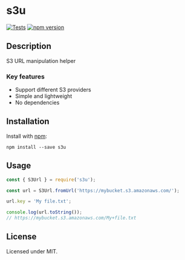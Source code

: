 # s3u
[![Tests](https://github.com/megahertz/s3u/workflows/Tests/badge.svg)](https://github.com/megahertz/s3u/actions?query=workflow%3ATests)
[![npm version](https://badge.fury.io/js/s3u.svg)](https://badge.fury.io/js/s3u)

## Description

S3 URL manipulation helper

### Key features

 - Support different S3 providers
 - Simple and lightweight
 - No dependencies

## Installation

Install with [npm](https://npmjs.org/package/s3u):

    npm install --save s3u

## Usage

```js
const { S3Url } = require('s3u');

const url = S3Url.fromUrl('https://mybucket.s3.amazonaws.com/');

url.key = 'My file.txt';

console.log(url.toString());
// https://mybucket.s3.amazonaws.com/My+file.txt
```

## License

Licensed under MIT.
